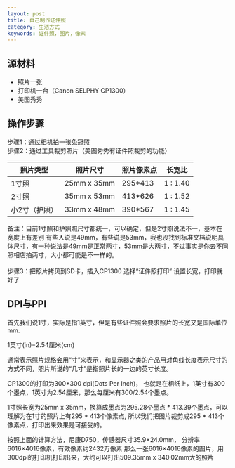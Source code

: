 ```yaml
---
layout: post
title: 自己制作证件照
category: 生活方式
keywords: 证件照，图片，像素
---
```


## 源材料
+ 照片一张
+ 打印机一台（Canon SELPHY CP1300）
+ 美图秀秀

## 操作步骤
步骤1：通过相机拍一张免冠照<br>
步骤2：通过工具裁剪照片（美图秀秀有证件照裁剪的功能）

|照片类型|照片尺寸|照片像素点|长宽比|
|-|-|-|-|
|1寸照|25mm x 35mm|295*413|1 : 1.40|
|2寸照|35mm x 53mm|413*626|1 : 1.52|
|小2寸（护照）|33mm x 48mm|390*567|1 : 1.45|

备注：目前1寸照和护照照尺寸都统一，可以确定，但是2寸照说法不一，基本在宽度上有差别
有些人说是49mm，有些说是53mm，我也没找到标准文档说明具体尺寸，有一种说法是49mm是正常两寸，53mm是大两寸，不过事实是你去不同照相店拍两寸，大小都可能是不一样的。<br>
<br>
步骤3：把照片拷贝到SD卡，插入CP1300
选择“证件照打印” 设置长宽，打印就好了

## DPI与PPI
首先我们说1寸，实际是指1英寸，但是有些证件照会要求照片的长宽又是国际单位mm.<br>

1英寸(in)=2.54厘米(cm)<br>

通常表示照片规格会用“寸”来表示，和显示器之类的产品用对角线长度表示尺寸的方式不同，照片所说的“几寸”是指照片长的一边的英寸长度。

CP1300的打印为300*300 dpi(Dots Per Inch)， 也就是在相纸上，1英寸有300个墨点，1英寸为2.54厘米，那么每厘米有300/2.54个墨点。<br>

1寸照长宽为25mm x 35mm，换算成墨点为295.28个墨点 * 413.39个墨点，可以理解为在1寸的照片上有295 * 413个像素点, 所以我们把图片裁剪成295 * 413个像素点，打印出来效果是可接受的。

按照上面的计算方法，尼康D750，传感器尺寸35.9×24.0mm， 分辨率6016×4016像素，有效像素约2432万像素
那么一张6016×4016像素的图片，用300dpi的打印机打印出来，大约可以打出509.35mm x 340.02mm大的照片
